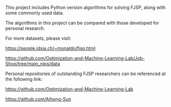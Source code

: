 This project includes Python version algorithms for solving FJSP, along with some commonly used data. 

The algorithms in this project can be compared with those developed for personal research.

For more datasets, please visit: 

https://people.idsia.ch/~monaldo/fjsp.html

https://github.com/Optimization-and-Machine-Learning-Lab/Job-Shop/tree/main_nips/data


Personal repositories of outstanding FJSP researchers can be referenced at the following link:

https://github.com/Optimization-and-Machine-Learning-Lab

https://github.com/Aihong-Sun
